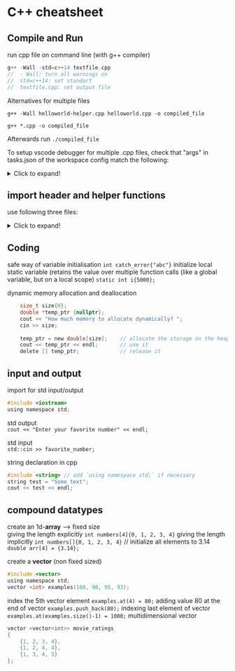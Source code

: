 # C++ cheatsheet

## Compile and Run
run cpp file on command line (with g++ compiler)	

```c
g++ -Wall -std=c++14 textfile.cpp
//	- Wall: turn all warnings on
//	std=c++14: set standart
//	textfile.cpp: set output file
```
Alternatives for multiple files

`g++ -Wall helloworld-helper.cpp helloworld.cpp -o compiled_file`

`g++ *.cpp -o compiled_file`

Afterwards run 
`./compiled_file`

To setup vscode debugger for multiple .cpp files, check that "args" in tasks.json of the workspace config match the following:
<details>
<summary>Click to expand!</summary>

```
{
    "tasks": [
        {
            "type": "cppbuild",
            "label": "C/C++: g++ build active file",
            "command": "/usr/bin/g++",
            "args": [
                "-g",
                "${fileDirname}/*.cpp",
                "-o",
                "${fileDirname}/${fileBasenameNoExtension}"
            ],
            "options": {
                "cwd": "${fileDirname}"
            },
            "problemMatcher": [
                "$gcc"
            ],
            "group": {
                "kind": "build",
                "isDefault": true
            },
            "detail": "Task generated by Debugger."
        }
    ],
    "version": "2.0.0"
}
```
</details>

## import header and helper functions

use following three files: 
<details>
<summary>Click to expand!</summary>

1. hpp header file *numbers.hpp*
```c
// numbers.hpp
#pragma once  
// To make sure you don't declare the function more than once by including the header multiple times.
// alternatively use 
    // ifndef HEADERVAR   
    // #define HEADERVAR

#include <iostream>
#include <vector>

using namespace std;

void printNumbers(vector<int> numbers);
vector<int> addNumbers(vector<int> &numbers);
    // #endif
```

2. helper function *numbers-functions.cpp*
```c
// numbers-functions.cpp
#include "numbers-header.hpp"

void printNumbers(vector<int> numbers){
    if (numbers.size() == 0)
        cout << "[] - the list is empty" << endl;
    else {
        cout << "[ ";
        for (auto num: numbers)
            cout << num << " ";
        cout << "]" << endl;
    }
}
vector<int> addNumbers(vector<int> &numbers){
    int num_to_add {};
    cout << "Enter an integer to add to the list: ";
    cin >> num_to_add;
    numbers.push_back(num_to_add);
    cout << num_to_add << " added" << endl;
    return numbers;
```

3. include numbers.hpp in main file, but not numbers-functions.cpp! Compile and run main.cpp and numbers-functions.cpp, the linker will link the compiled binary files. 
```c
#include "numbers-header.h"

int main() {
    printNumbers(numbers);
    numbers = addNumbers(numbers);
}
```

</details>

## Coding 
safe way of variable initialisation	
`int catch_error{"abc"}`
initialize local static variable (retains the value over multiple function calls (like a global variable, but on a local scope)
`static int i{5000};`

dynamic memory allocation and deallocation 
```c
    size_t size{0};
    double *temp_ptr {nullptr};
    cout << "How much memory to allocate dynamically? ";
    cin >> size;
    
    temp_ptr = new double[size];    // allocate the storage on the heap
    cout << temp_ptr << endl;       // use it
    delete [] temp_ptr;             // release it
```

## input and output
import for std input/output 	
```c
#include <iostream>
using namespace std;
```

std output    			
`cout << "Enter your favorite number" << endl;`

std input    			
`std::cin >> favorite_number;`

string declaration in cpp
```c
#include <string> // add `using namespace std;` if necessary
string test = "Some text";
cout << test << endl;
```

## compound datatypes

create an 1d-**array** --> fixed size	
giving the length explicitly
`int numbers[4]{0, 1, 2, 3, 4}` 
giving the length implicitly
`int numbers[]{0, 1, 2, 3, 4}`  // 
initialize all elements to 3.14
`double arr[4] = {3.14};`

create a **vector** (non fixed sized)
```c
#include <vector>
using namespace std;
vector <int> examples(100, 98, 95, 93);
```
index the 5th vector element
`examples.at(4) = 80;`
adding value 80 at the end of vector
`examples.push_back(80);`
indexing last element of vector
`examples.at(examples.size()-1) = 1000;`
multidimensional vector 
```c
vector <vector<int>> movie_ratings 
{   
    {1, 2, 3, 4},
    {1, 2, 4, 4},
    {1, 3, 4, 5}
};
```
